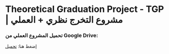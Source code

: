 
  # Theoretical Graduation Project - TGP  |  مشروع التخرج نظري + العملي

  ### تحميل المشروع العملي من Google Drive:
  إضغط هنا: [تحميل](https://drive.google.com/file/d/1sN-I-beWpZC4xBUeeq6V0GcjhZhmkSi7/view?usp=sharing)
